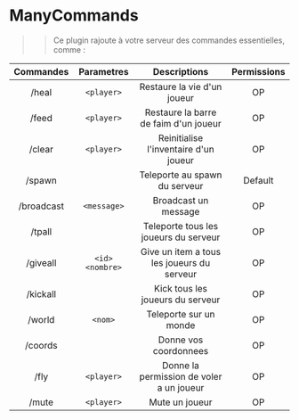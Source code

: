 # ManyCommands
>> Ce plugin rajoute à votre serveur des commandes essentielles, comme :


| Commandes | Parametres | Descriptions | Permissions |
| :-----: | :-------: | :---------: | :-------: |
| /heal | `<player>` | Restaure la vie d'un joueur | OP |
| /feed | `<player>` | Restaure la barre de faim d'un joueur | OP |
| /clear | `<player>` | Reinitialise l'inventaire d'un joueur | OP |
| /spawn | | Teleporte au spawn du serveur | Default |
| /broadcast | `<message>` | Broadcast un message | OP |
| /tpall | | Teleporte tous les joueurs du serveur | OP |
| /giveall | `<id> <nombre>` | Give un item a tous les joueurs du serveur | OP |
| /kickall | | Kick tous les joueurs du serveur | OP |
| /world | `<nom>` | Teleporte sur un monde | OP |
| /coords | | Donne vos coordonnees | OP |
| /fly | `<player>` | Donne la permission de voler a un joueur | OP |
| /mute | `<player>` | Mute un joueur | OP |
